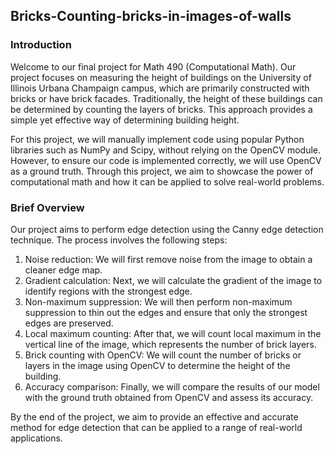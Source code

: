 ## Bricks-Counting-bricks-in-images-of-walls

### Introduction
Welcome to our final project for Math 490 (Computational Math). Our project focuses on measuring the height of buildings on the University of Illinois Urbana Champaign campus, which are primarily constructed with bricks or have brick facades. Traditionally, the height of these buildings can be determined by counting the layers of bricks. This approach provides a simple yet effective way of determining building height.

For this project, we will manually implement code using popular Python libraries such as NumPy and Scipy, without relying on the OpenCV module. However, to ensure our code is implemented correctly, we will use OpenCV as a ground truth. Through this project, we aim to showcase the power of computational math and how it can be applied to solve real-world problems.

### Brief Overview
Our project aims to perform edge detection using the Canny edge detection technique. The process involves the following steps:

1. Noise reduction: We will first remove noise from the image to obtain a cleaner edge map.
2. Gradient calculation: Next, we will calculate the gradient of the image to identify regions with the strongest edge.
3. Non-maximum suppression: We will then perform non-maximum suppression to thin out the edges and ensure that only the strongest edges are preserved.
4. Local maximum counting: After that, we will count local maximum in the vertical line of the image, which represents the number of brick layers.
5. Brick counting with OpenCV: We will count the number of bricks or layers in the image using OpenCV to determine the height of the building.
6. Accuracy comparison: Finally, we will compare the results of our model with the ground truth obtained from OpenCV and assess its accuracy.

By the end of the project, we aim to provide an effective and accurate method for edge detection that can be applied to a range of real-world applications.

